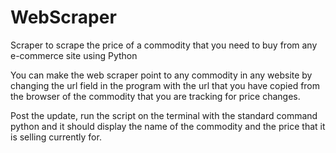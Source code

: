 # WebScraper
Scraper to scrape the price of a commodity that you need to buy from any e-commerce site using Python


You can make the web scraper point to any commodity in any website by changing the url field in the program with the url that you have
copied from the browser of the commodity that you are tracking for price changes.

Post the update, run the script on the terminal with the standard command python <filename> and it should display
the name of the commodity and the price that it is selling currently for.
